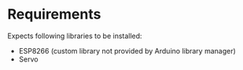 # Requirements

Expects following libraries to be installed:
- ESP8266 (custom library not provided by Arduino library manager)
- Servo